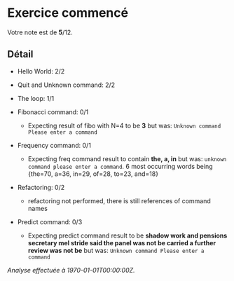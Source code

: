 # Exercice commencé
Votre note est de **5**/12.

## Détail
* Hello World: 2/2
* Quit and Unknown command: 2/2
* The loop: 1/1
* Fibonacci command: 0/1
    * Expecting result of fibo with N=4 to be **3** but was: `Unknown command
      Please enter a command`

* Frequency command: 0/1
    * Expecting freq command result to contain **the, a, in** but was: `unknown command
      please enter a command`. 6 most occurring words being {the=70, a=36, in=29, of=28, to=23, and=18}

* Refactoring: 0/2
    * refactoring not performed, there is still references of command names

* Predict command: 0/3
    * Expecting predict command result to be **shadow work and pensions secretary mel stride said the panel was not be carried a further review was not be** but was: `Unknown command
      Please enter a command`



*Analyse effectuée à 1970-01-01T00:00:00Z.*
